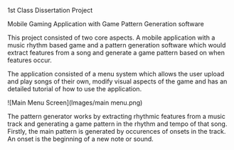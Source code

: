 1st Class Dissertation Project

Mobile Gaming Application with Game Pattern Generation software

This project consisted of two core aspects. A mobile application with a music rhythm based game and a pattern generation software which would extract features from a song and generate a game pattern based on when features occur.

The application consisted of a menu system which allows the user upload and play songs of their own, modify visual aspects of the game and has an detailed tutorial of how to use the application.

![Main Menu Screen](Images/main menu.png)

The pattern generator works by extracting rhythmic features from a music track and generating a game pattern in the rhythm and tempo of that song. Firstly, the main pattern is generated by occurences of onsets in the track. An onset is the beginning of a new note or sound.
